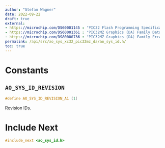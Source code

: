 ```yaml
---
author: "Stefan Wagner"
date: 2022-09-22
draft: true
external:
- https://microchip.com/DS60001145 : "PIC32 Flash Programming Specification"
- https://microchip.com/DS60001361 : "PIC32MZ Graphics (DA) Family Data sheet"
- https://microchip.com/DS80000736 : "PIC32MZ Graphics (DA) Family Errata"
permalink: /api/src/ao_sys_xc32_pic32mz_da/ao_sys_id.h/
toc: true
---
```


# Constants

## `AO_SYS_ID_REVISION`

```c
#define AO_SYS_ID_REVISION_A1 (1)
```

Revision IDs.

# Include Next

```c
#include_next <ao_sys_id.h>
```
